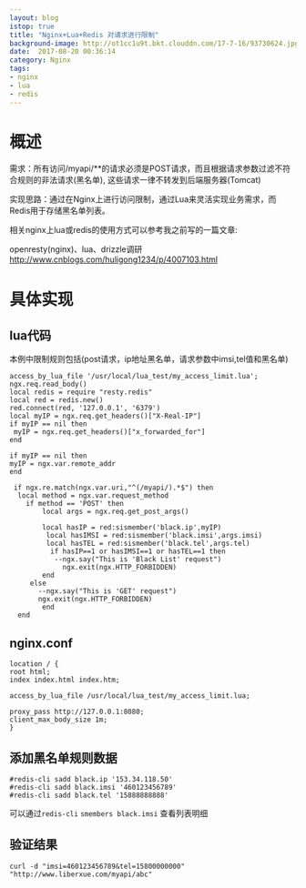 ```yaml
---
layout: blog
istop: true
title: "Nginx+Lua+Redis 对请求进行限制"
background-image: http://ot1cc1u9t.bkt.clouddn.com/17-7-16/93730624.jpg
date:  2017-08-20 00:36:14
category: Nginx
tags:
- nginx
- lua
- redis
---
```


# 概述

需求：所有访问/myapi/**的请求必须是POST请求，而且根据请求参数过滤不符合规则的非法请求(黑名单), 这些请求一律不转发到后端服务器(Tomcat)

实现思路：通过在Nginx上进行访问限制，通过Lua来灵活实现业务需求，而Redis用于存储黑名单列表。

相关nginx上lua或redis的使用方式可以参考我之前写的一篇文章:

openresty(nginx)、lua、drizzle调研 http://www.cnblogs.com/huligong1234/p/4007103.html
 

# 具体实现

## lua代码

本例中限制规则包括(post请求，ip地址黑名单，请求参数中imsi,tel值和黑名单)
```
access_by_lua_file '/usr/local/lua_test/my_access_limit.lua';
ngx.req.read_body()
local redis = require "resty.redis"
local red = redis.new()
red.connect(red, '127.0.0.1', '6379')
local myIP = ngx.req.get_headers()["X-Real-IP"]
if myIP == nil then
 myIP = ngx.req.get_headers()["x_forwarded_for"]
end
 
if myIP == nil then
myIP = ngx.var.remote_addr
end
  
 if ngx.re.match(ngx.var.uri,"^(/myapi/).*$") then
  local method = ngx.var.request_method
    if method == 'POST' then
        local args = ngx.req.get_post_args()
      
        local hasIP = red:sismember('black.ip',myIP)
         local hasIMSI = red:sismember('black.imsi',args.imsi)
         local hasTEL = red:sismember('black.tel',args.tel)
          if hasIP==1 or hasIMSI==1 or hasTEL==1 then
           --ngx.say("This is 'Black List' request")
             ngx.exit(ngx.HTTP_FORBIDDEN)
        end
     else
       --ngx.say("This is 'GET' request")
       ngx.exit(ngx.HTTP_FORBIDDEN)
        end
  end
```
 

## nginx.conf
```
location / {
root html;
index index.html index.htm;

access_by_lua_file /usr/local/lua_test/my_access_limit.lua;

proxy_pass http://127.0.0.1:8080;
client_max_body_size 1m;
}
```
 

## 添加黑名单规则数据
```
#redis-cli sadd black.ip '153.34.118.50'
#redis-cli sadd black.imsi '460123456789' 
#redis-cli sadd black.tel '15888888888'
 ```

可以通过``redis-cli`` ``smembers black.imsi`` 查看列表明细

 

## 验证结果

```
curl -d "imsi=460123456789&tel=15800000000" "http://www.liberxue.com/myapi/abc"

```